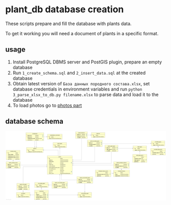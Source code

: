 # plant_db database creation

These scripts prepare and fill the database with plants data.

To get it working you will need a document of plants in a specific format.

## usage

1. Install PostgreSQL DBMS server and PostGIS plugin, prepare an empty database  
2. Run `1_create_schema.sql` and `2_insert_data.sql` at the created database
3. Obtain latest version of `База данных породного состава.xlsx`, set database credentials
  in environment variables and run `python 3_parse_xlsx_to_db.py filename.xlsx` to parse data
  and load it to the database
4. To load photos go to [photos part](../photos/README.md)


## database schema

![database schema](green_db_2023-02-08.png)